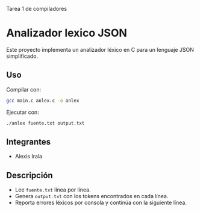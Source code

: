 Tarea 1 de compiladores

# Analizador lexico JSON

Este proyecto implementa un analizador léxico en C para un lenguaje JSON simplificado.

## Uso
Compilar con:

```sh
gcc main.c anlex.c -o anlex
```
Ejecutar con:

```sh
./anlex fuente.txt output.txt
```

## Integrantes

- Alexis Irala

## Descripción

- Lee `fuente.txt` línea por línea.
- Genera `output.txt` con los tokens encontrados en cada línea.
- Reporta errores léxicos por consola y continúa con la siguiente línea.
